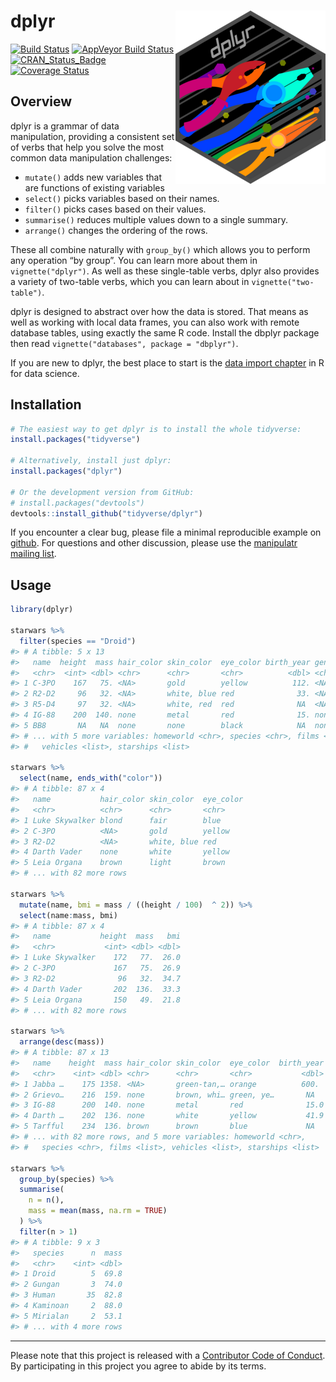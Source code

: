 
<!-- README.md is generated from README.Rmd. Please edit that file -->

# dplyr <img src="man/figures/logo.png" align="right" />

[![Build
Status](https://travis-ci.org/tidyverse/dplyr.svg?branch=master)](https://travis-ci.org/tidyverse/dplyr)
[![AppVeyor Build
Status](https://ci.appveyor.com/api/projects/status/github/tidyverse/dplyr?branch=master&svg=true)](https://ci.appveyor.com/project/tidyverse/dplyr)
[![CRAN\_Status\_Badge](http://www.r-pkg.org/badges/version/dplyr)](http://cran.r-project.org/package=dplyr)
[![Coverage
Status](https://codecov.io/gh/tidyverse/dplyr/branch/master/graph/badge.svg)](https://codecov.io/gh/tidyverse/dplyr?branch=master)

## Overview

dplyr is a grammar of data manipulation, providing a consistent set of
verbs that help you solve the most common data manipulation challenges:

  - `mutate()` adds new variables that are functions of existing
    variables
  - `select()` picks variables based on their names.
  - `filter()` picks cases based on their values.
  - `summarise()` reduces multiple values down to a single summary.
  - `arrange()` changes the ordering of the rows.

These all combine naturally with `group_by()` which allows you to
perform any operation “by group”. You can learn more about them in
`vignette("dplyr")`. As well as these single-table verbs, dplyr also
provides a variety of two-table verbs, which you can learn about in
`vignette("two-table")`.

dplyr is designed to abstract over how the data is stored. That means as
well as working with local data frames, you can also work with remote
database tables, using exactly the same R code. Install the dbplyr
package then read `vignette("databases", package = "dbplyr")`.

If you are new to dplyr, the best place to start is the [data import
chapter](http://r4ds.had.co.nz/transform.html) in R for data science.

## Installation

``` r
# The easiest way to get dplyr is to install the whole tidyverse:
install.packages("tidyverse")

# Alternatively, install just dplyr:
install.packages("dplyr")

# Or the development version from GitHub:
# install.packages("devtools")
devtools::install_github("tidyverse/dplyr")
```

If you encounter a clear bug, please file a minimal reproducible example
on [github](https://github.com/tidyverse/dplyr/issues). For questions
and other discussion, please use the [manipulatr mailing
list](https://groups.google.com/group/manipulatr).

## Usage

``` r
library(dplyr)

starwars %>% 
  filter(species == "Droid")
#> # A tibble: 5 x 13
#>   name  height  mass hair_color skin_color  eye_color birth_year gender
#>   <chr>  <int> <dbl> <chr>      <chr>       <chr>          <dbl> <chr> 
#> 1 C-3PO    167   75. <NA>       gold        yellow          112. <NA>  
#> 2 R2-D2     96   32. <NA>       white, blue red              33. <NA>  
#> 3 R5-D4     97   32. <NA>       white, red  red              NA  <NA>  
#> 4 IG-88    200  140. none       metal       red              15. none  
#> 5 BB8       NA   NA  none       none        black            NA  none  
#> # ... with 5 more variables: homeworld <chr>, species <chr>, films <list>,
#> #   vehicles <list>, starships <list>

starwars %>% 
  select(name, ends_with("color"))
#> # A tibble: 87 x 4
#>   name           hair_color skin_color  eye_color
#>   <chr>          <chr>      <chr>       <chr>    
#> 1 Luke Skywalker blond      fair        blue     
#> 2 C-3PO          <NA>       gold        yellow   
#> 3 R2-D2          <NA>       white, blue red      
#> 4 Darth Vader    none       white       yellow   
#> 5 Leia Organa    brown      light       brown    
#> # ... with 82 more rows

starwars %>% 
  mutate(name, bmi = mass / ((height / 100)  ^ 2)) %>%
  select(name:mass, bmi)
#> # A tibble: 87 x 4
#>   name           height  mass   bmi
#>   <chr>           <int> <dbl> <dbl>
#> 1 Luke Skywalker    172   77.  26.0
#> 2 C-3PO             167   75.  26.9
#> 3 R2-D2              96   32.  34.7
#> 4 Darth Vader       202  136.  33.3
#> 5 Leia Organa       150   49.  21.8
#> # ... with 82 more rows

starwars %>% 
  arrange(desc(mass))
#> # A tibble: 87 x 13
#>   name    height  mass hair_color skin_color  eye_color  birth_year gender
#>   <chr>    <int> <dbl> <chr>      <chr>       <chr>           <dbl> <chr> 
#> 1 Jabba …    175 1358. <NA>       green-tan,… orange          600.  herma…
#> 2 Grievo…    216  159. none       brown, whi… green, ye…       NA   male  
#> 3 IG-88      200  140. none       metal       red              15.0 none  
#> 4 Darth …    202  136. none       white       yellow           41.9 male  
#> 5 Tarfful    234  136. brown      brown       blue             NA   male  
#> # ... with 82 more rows, and 5 more variables: homeworld <chr>,
#> #   species <chr>, films <list>, vehicles <list>, starships <list>

starwars %>%
  group_by(species) %>%
  summarise(
    n = n(),
    mass = mean(mass, na.rm = TRUE)
  ) %>%
  filter(n > 1)
#> # A tibble: 9 x 3
#>   species      n  mass
#>   <chr>    <int> <dbl>
#> 1 Droid        5  69.8
#> 2 Gungan       3  74.0
#> 3 Human       35  82.8
#> 4 Kaminoan     2  88.0
#> 5 Mirialan     2  53.1
#> # ... with 4 more rows
```

-----

Please note that this project is released with a [Contributor Code of
Conduct](CONDUCT.md). By participating in this project you agree to
abide by its terms.
